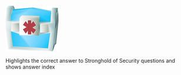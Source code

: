 ![Icon](icon.png?raw=true "Security")

Highlights the correct answer to Stronghold of Security questions and shows answer index